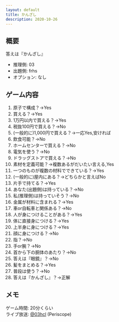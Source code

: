 ```yaml
---
layout: default
title: かんざし
description: 2020-10-26
---
```


## 概要

答えは『かんざし』

- 推理側: 03
- 出題側: frhs
- オプション: なし

## ゲーム内容

1. 原子で構成？→Yes
2. 買える？→Yes
3. 1万円以内で買える？→Yes
4. 税抜100円で買える？→No
5. (一般的に)1,000円で買える？→一応Yes,安ければ
6. 飲食可能？→No
7. ホームセンターで買える？→No
8. 電気を使う？→No
9. ドラッグストアで買える？→No
10. 素材を定義可能？→複数あるがだいたい言える,Yes
11. 一つのものが複数の材料でできている？→Yes
12. (一般的に)屋内にある？→どちらかと言えばNo
13. 片手で持てる？→Yes
14. あなた(出題側)は持っている？→No
15. 私(推理側)は持っていそう？→No
16. 金属が材料に含まれる？→Yes
17. 車or自転車と関係ある？→No
18. 人が身につけることがある？→Yes
19. 体に直接身につける？→Yes
20. 上半身に身につける？→Yes
21. 顔に身につける？→No
22. 指？→No
23. 手or腕？→No
24. 首から下の胴体のあたり？→No
25. 答えは『眼鏡』？→No
26. 髪をまとめる？→Yes
27. 普段は使う？→No
28. 答えは『かんざし』？→正解

## メモ

ゲーム時間: 20分くらい  
ライブ放送: [@03hcl](https://www.periscope.tv/03hcl/1gqxvaNeLpjJB) (Periscope)
